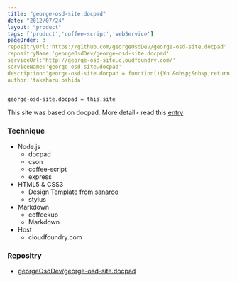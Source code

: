 ```yaml
---
title: "george-osd-site.docpad"
date: "2012/07/24"
layout: "product"
tags: ['product','coffee-script','webService']
pageOrder: 3
repositryUrl:'https://github.com/georgeOsdDev/george-osd-site.docpad'
repositryName:'georgeOsdDev/george-osd-site.docpad'
serviceUrl:'http://george-osd-site.cloudfoundry.com/'
serviceName:'george-osd-site.docpad'
description:"george-osd-site.docpad = function(){¥n &nbsp;&nbsp;return window.location;¥n}¥n Yes, this site."
author:'takeharu.oshida'
---
```


    george-osd-site.docpad = this.site

This site was based on docpad.
More detail> read this [entry](/blog/2012-07-21-Docpad-How-To)

### Technique
* Node.js
  * docpad
  * cson
  * coffee-script
  * express
* HTML5 & CSS3
  * Design Template from [sanaroo](http://www.csstemplatesfree.org/sanaroo.html)
  * stylus
* Markdown 
  * coffeekup
  * Markdown
* Host
  * cloudfoundry.com

### Repositry
 * [georgeOsdDev/george-osd-site.docpad](https://github.com/georgeOsdDev/george-osd-site.docpad)
